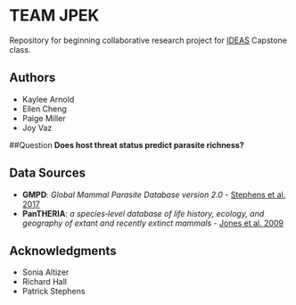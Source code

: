 # TEAM JPEK
Repository for beginning collaborative research project for [IDEAS](http://ideas.ecology.uga.edu) Capstone class.

## Authors
* Kaylee Arnold
* Ellen Cheng
* Paige Miller
* Joy Vaz

##Question
**Does host threat status predict parasite richness?**

## Data Sources

* **GMPD**: *Global Mammal Parasite Database version 2.0* - [Stephens et al. 2017](https://esajournals.onlinelibrary.wiley.com/doi/full/10.1002/ecy.1799)
* **PanTHERIA**: *a species‐level database of life history, ecology, and geography of extant and recently extinct mammals*  - [Jones et al. 2009](https://esajournals.onlinelibrary.wiley.com/doi/abs/10.1890/08-1494.1)

## Acknowledgments
* Sonia Altizer
* Richard Hall
* Patrick Stephens
